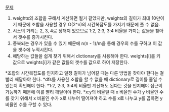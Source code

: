 [문제](https://school.programmers.co.kr/learn/courses/30/lessons/152996/solution_groups?language=javascript)

1. weights의 조합을 구해서 계산하면 될거 같았지만, weights의 길이가 최대 10만이기 때문에 조합을 사용할 경우 O(2^n)의 시간복잡도를 가지기 때문에 풀 수 없음.
2. 시소의 거리는 2, 3, 4로 정해져 있으므로 1:2, 2:3, 3:4 비율을 가지는 값들을 찾아서 갯수를 증가시킨다.
3. 중복되는 경우가 있을 수 있기 때문에 n(n - 1)/m을 통해 경우의 수를 구하고 이 값을 갯수에 누적시킨다.
4. 해당하는 값들을 쉽게 찾기 위해서 dictionary를 사용해야 한다. weights[i]를 키 값으로 weights[i]가 같은 값들의 갯수를 값으로 하여 저장한다.

*조합의 시간복잡도를 인지하고 일정 길이가 넘어갈 때는 다른 방법을 찾아야 한다는 걸 빨리 깨달아야 한다.
*dfs를 사용한 조합을 할 수 없을 때 dictionary로 길이를 줄일 수 있는지 확인해야 한다.
*1:2, 2:3, 3:4의 비율만 계산해도 된다는 것을 인지해야 접근이 가능하기 때문에 이를 빨리 깨달아야 한다.
*x:y의 비율일 때 x 비율인 수가 y 비율인 수를 찾기 위해서 x 비율인 수가 x로 나누어 떨어져야 하고 수를 x로 나누고 y를 곱하면 y 비율인 수를 구할 수 있다.